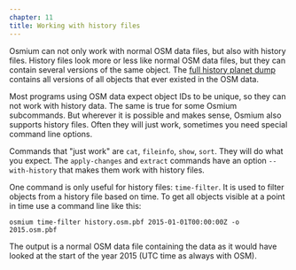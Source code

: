 ```yaml
---
chapter: 11
title: Working with history files
---
```


Osmium can not only work with normal OSM data files, but also with history
files. History files look more or less like normal OSM data files, but they
can contain several versions of the same object. The [full history planet
dump](http://planet.osm.org/planet/full-history/) contains all versions of all
objects that ever existed in the OSM data.

Most programs using OSM data expect object IDs to be unique, so they can not
work with history data. The same is true for some Osmium subcommands. But
wherever it is possible and makes sense, Osmium also supports history files.
Often they will just work, sometimes you need special command line options.

Commands that "just work" are `cat`, `fileinfo`, `show`, `sort`. They will do
what you expect. The `apply-changes` and `extract` commands have an option
`--with-history` that makes them work with history files.

One command is only useful for history files: `time-filter`. It is used to
filter objects from a history file based on time. To get all objects visible
at a point in time use a command line like this:

    osmium time-filter history.osm.pbf 2015-01-01T00:00:00Z -o 2015.osm.pbf

The output is a normal OSM data file containing the data as it would have
looked at the start of the year 2015 (UTC time as always with OSM).

